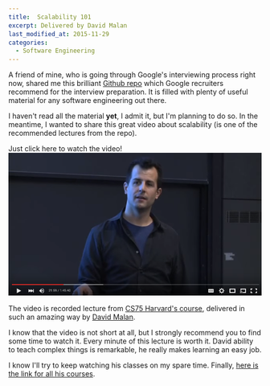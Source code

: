 ```yaml
---
title:  Scalability 101
excerpt: Delivered by David Malan
last_modified_at: 2015-11-29
categories:
  - Software Engineering
---
```


A friend of mine, who is going through Google's interviewing process right now, shared me this brilliant [Github repo](https://github.com/checkcheckzz/system-design-interview) which Google recruiters recommend for the interview preparation. It is filled with plenty of useful material for any software engineering out there.

I haven't read all the material **yet**, I admit it, but I'm planning to do so. In the meantime, I wanted to share this great video about scalability (is one of the recommended lectures from the repo).

Just click here to watch the video!
[![Click here to watch the video](/assets/images/David-Malan.jpg)](https://www.youtube.com/watch?v=-W9F__D3oY4)

The video is recorded lecture from [CS75 Harvard's course](https://cs75.tv/2012/summer/), delivered in such an amazing way by [David Malan](https://cs.harvard.edu/malan/bio/).

I know that the video is not short at all, but I strongly recommend you to find some time to watch it. Every minute of this lecture is worth it. David ability to teach complex things is remarkable, he really makes learning an easy job.

I know I'll try to keep watching his classes on my spare time. Finally, [here is the link for all his courses](https://cs.harvard.edu/malan/courses/).
